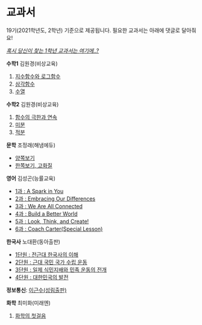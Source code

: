 # 교과서
19기(2021학년도, 2학년) 기준으로 제공됩니다. 필요한 교과서는 아래에 댓글로 달아줘요!

[_혹시 당신이 찾는 1학년 교과서는 여기에..?_](./unused.html)

**수학1**
김원경(비상교육)
1. [지수함수와 로그함수](https://firebasestorage.googleapis.com/v0/b/rycont-shared.appspot.com/o/%EB%B9%84%EC%83%81%20%EA%B3%A0%EB%93%B1%EC%88%98%ED%95%991%2001.pdf?alt=media)
2. [삼각함수](https://firebasestorage.googleapis.com/v0/b/rycont-shared.appspot.com/o/%EB%B9%84%EC%83%81%20%EA%B3%A0%EB%93%B1%EC%88%98%ED%95%991%2002.pdf?alt=media)
3. [수열](https://firebasestorage.googleapis.com/v0/b/rycont-shared.appspot.com/o/%EB%B9%84%EC%83%81%20%EA%B3%A0%EB%93%B1%EC%88%98%ED%95%991%2003.pdf?alt=media)


**수학2**
김원경(비상교육)
1. [함수의 극한과 연속](https://firebasestorage.googleapis.com/v0/b/rycont-shared.appspot.com/o/%EB%B9%84%EC%83%81%20%EA%B3%A0%EB%93%B1%EC%88%98%ED%95%992%2001.pdf?alt=media)
2. [미분](https://firebasestorage.googleapis.com/v0/b/rycont-shared.appspot.com/o/%EB%B9%84%EC%83%81%20%EA%B3%A0%EB%93%B1%EC%88%98%ED%95%992%2002.pdf?alt=media)
3. [적분](https://firebasestorage.googleapis.com/v0/b/rycont-shared.appspot.com/o/%EB%B9%84%EC%83%81%20%EA%B3%A0%EB%93%B1%EC%88%98%ED%95%992%2003.pdf?alt=media)

**문학**
조정래(해냄에듀)
- [양쪽보기](https://firebasestorage.googleapis.com/v0/b/rycont-shared.appspot.com/o/%EA%B3%A0_%EB%AC%B8%ED%95%99.pdf?alt=media)
- [한쪽보기, 고화질](https://firebasestorage.googleapis.com/v0/b/rycont-shared.appspot.com/o/%EA%B3%A0_%EB%AC%B8%ED%95%99.pdf?alt=media)

**영어**
김성곤(능률교육)
- [1과 : A Spark in You](https://firebasestorage.googleapis.com/v0/b/rycont-shared.appspot.com/o/2015he_e1_L01_%EA%B5%90%EA%B3%BC%EC%84%9C_PDF.pdf?alt=media)
- [2과 : Embracing Our Differences](https://firebasestorage.googleapis.com/v0/b/rycont-shared.appspot.com/o/2015he_e1_L02_%EA%B5%90%EA%B3%BC%EC%84%9C_PDF.pdf?alt=media)
- [3과 : We Are All Connected](https://firebasestorage.googleapis.com/v0/b/rycont-shared.appspot.com/o/2015he_e1_L03_%EA%B5%90%EA%B3%BC%EC%84%9C_PDF.pdf?alt=media)
- [4과 : Build a Better World](https://firebasestorage.googleapis.com/v0/b/rycont-shared.appspot.com/o/2015he_e1_L04_%EA%B5%90%EA%B3%BC%EC%84%9C_PDF.pdf?alt=media)
- [5과 : Look, Think, and Create!](https://firebasestorage.googleapis.com/v0/b/rycont-shared.appspot.com/o/2015he_e1_L05_%EA%B5%90%EA%B3%BC%EC%84%9C_PDF.pdf?alt=media)
- [6과 : Coach Carter(Special Lesson)](https://firebasestorage.googleapis.com/v0/b/rycont-shared.appspot.com/o/2015he_e1_SL_%EA%B5%90%EA%B3%BC%EC%84%9C_PDF.pdf?alt=media)

**한국사**
노대환(동아출판)
- [1단원 : 전근대 한국사의 이해](https://firebasestorage.googleapis.com/v0/b/rycont-shared.appspot.com/o/%ED%95%9C%EA%B5%AD%EC%82%AC_%EB%85%B8%EB%8C%80%ED%99%98_2_%EC%A0%84%EA%B7%BC%EB%8C%80%ED%95%9C%EA%B5%AD%EC%82%AC%EC%9D%98%EC%9D%B4%ED%95%B4.pdf?alt=media)
- [2단원 : 근대 국민 국가 수립 운동](https://firebasestorage.googleapis.com/v0/b/rycont-shared.appspot.com/o/%ED%95%9C%EA%B5%AD%EC%82%AC_%EB%85%B8%EB%8C%80%ED%99%98_1_%EA%B7%BC%EB%8C%80%EA%B5%AD%EB%AF%BC%EA%B5%AD%EA%B0%80%EC%88%98%EB%A6%BD%EC%9A%B4%EB%8F%99.pdf?alt=media)
- [3단원 : 일제 식민지배와 민족 운동의 전개](https://firebasestorage.googleapis.com/v0/b/rycont-shared.appspot.com/o/%ED%95%9C%EA%B5%AD%EC%82%AC_%EB%85%B8%EB%8C%80%ED%99%98_3_%EC%9D%BC%EC%A0%9C%EC%8B%9D%EB%AF%BC%EC%A7%80%EC%A7%80%EB%B0%B0%EC%99%80%EB%AF%BC%EC%A1%B1%EC%9A%B4%EB%8F%99%EC%9D%98%EC%A0%84%EA%B0%9C.pdf?alt=media)
- [4단원 : 대한민국의 발전](https://firebasestorage.googleapis.com/v0/b/rycont-shared.appspot.com/o/%ED%95%9C%EA%B5%AD%EC%82%AC_%EB%85%B8%EB%8C%80%ED%99%98_4_%EB%8C%80%ED%95%9C%EB%AF%BC%EA%B5%AD%EC%9D%98%EB%B0%9C%EC%A0%84.pdf?alt=media)

**정보통신**: [이근수(성림출판)](https://firebasestorage.googleapis.com/v0/b/rycont-shared.appspot.com/o/%EC%A0%95%EB%B3%B4%ED%86%B5%EC%8B%A0_%EC%9D%B4%EA%B7%BC%EC%88%98_%EC%84%B1%EB%A6%BC%EC%B6%9C%ED%8C%90.pdf?alt=media)

**화학** 최미화(미래엔)
1. [화학의 첫걸음](https://firebasestorage.googleapis.com/v0/b/rycont-shared.appspot.com/o/%ED%99%941_%ED%99%94%ED%95%99%EC%9D%98%EC%B2%AB%EA%B1%B8%EC%9D%8C.pdf?alt=media)
